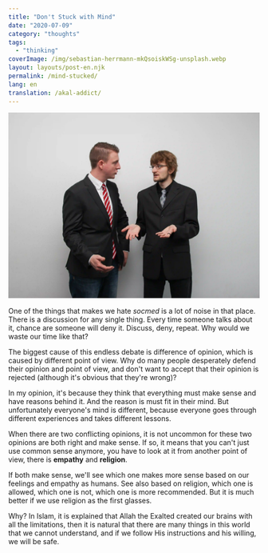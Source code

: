 ```yaml
---
title: "Don't Stuck with Mind"
date: "2020-07-09"
category: "thoughts"
tags:
  - "thinking"
coverImage: /img/sebastian-herrmann-mkQsoiskWSg-unsplash.webp
layout: layouts/post-en.njk
permalink: /mind-stucked/
lang: en
translation: /akal-addict/
---
```


![debate](/img/sebastian-herrmann-mkQsoiskWSg-unsplash.webp)

One of the things that makes we hate _socmed_ is a lot of noise in that place. There is a discussion for any single thing. Every time someone talks about it, chance are someone will deny it. Discuss, deny, repeat. Why would we waste our time like that?

The biggest cause of this endless debate is difference of opinion, which is caused by different point of view. Why do many people desperately defend their opinion and point of view, and don't want to accept that their opinion is rejected (although it's obvious that they're wrong)?

In my opinion, it's because they think that everything must make sense and have reasons behind it. And the reason is must fit in their mind. But unfortunately everyone's mind is different, because everyone goes through different experiences and takes different lessons.

When there are two conflicting opinions, it is not uncommon for these two opinions are both right and make sense. If so, it means that you can't just use common sense anymore, you have to look at it from another point of view, there is **empathy** and **religion**.

If both make sense, we'll see which one makes more sense based on our feelings and empathy as humans. See also based on religion, which one is allowed, which one is not, which one is more recommended. But it is much better if we use religion as the first glasses.

Why? In Islam, it is explained that Allah the Exalted created our brains with all the limitations, then it is natural that there are many things in this world that we cannot understand, and if we follow His instructions and his willing, we will be safe.
